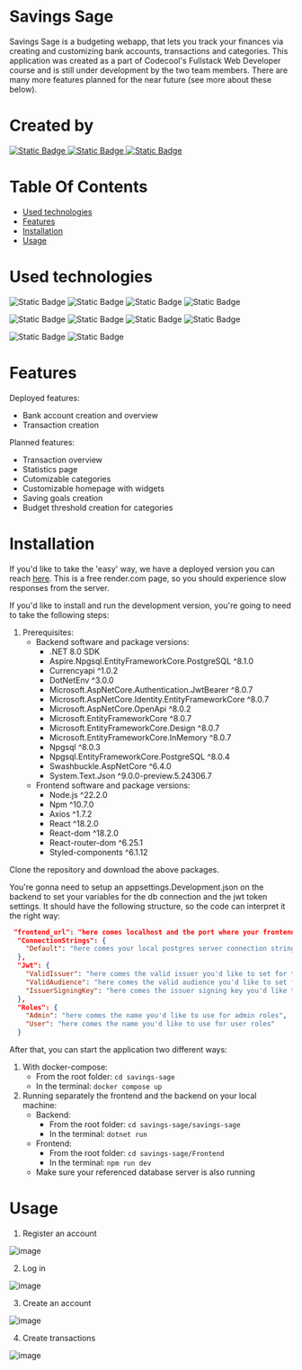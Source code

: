 # Savings Sage 
Savings Sage is a budgeting webapp, that lets you track your finances via creating and customizing bank accounts, transactions and categories. This application was created as a part of Codecool's Fullstack Web Developer course and is still under development by the two team members. There are many more features planned for the near future (see more about these below).
# Created by
<a href="https://github.com/AVG-E-Z">
  <img src="https://img.shields.io/badge/github_organization-AVG(E%2CZ)-blue?logo=github" alt="Static Badge">
</a>
<a href="https://github.com/JeanetteMoKa">
  <img src="https://img.shields.io/badge/github-JeanetteMoKa-purple?logo=github" alt="Static Badge">
</a>
<a href="https://github.com/kveszti">
  <img src="https://img.shields.io/badge/github-kveszti-lightblue?logo=github" alt="Static Badge">
</a>  

# Table Of Contents
- [Used technologies](#used-technologies)  
- [Features](#features)  
- [Installation](#installation)   
- [Usage](#usage) 
# Used technologies  
![Static Badge](https://img.shields.io/badge/ASP.NET-red?logo=.net) ![Static Badge](https://img.shields.io/badge/C%23-red?logo=c%23) ![Static Badge](https://img.shields.io/badge/Entity%20Framework-red?logo=dotnet%20entity) ![Static Badge](https://img.shields.io/badge/Identity-red?logo=identity)



![Static Badge](https://img.shields.io/badge/React-blue?logo=react) ![Static Badge](https://img.shields.io/badge/Javascript-blue?logo=javascript)
 ![Static Badge](https://img.shields.io/badge/Vite-blue?logo=vite) ![Static Badge](https://img.shields.io/badge/NPM-blue?logo=npm)


 ![Static Badge](https://img.shields.io/badge/PostgreSQL-black?logo=postgresql) ![Static Badge](https://img.shields.io/badge/Docker-black?logo=docker)

 


# Features  
Deployed features: 
- Bank account creation and overview
- Transaction creation

Planned features: 
- Transaction overview
- Statistics page
- Cutomizable categories
- Customizable homepage with widgets
- Saving goals creation
- Budget threshold creation for categories
# Installation   
If you'd like to take the 'easy' way, we have a deployed version you can reach [here]( https://savings-sage-latest.onrender.com/). This is a free render.com page, so you should experience slow responses from the server.

If you'd like to install and run the development version, you're going to need to take the following steps:
1. Prerequisites:
   - Backend software and package versions:
      - .NET 8.0 SDK
      - Aspire.Npgsql.EntityFrameworkCore.PostgreSQL	^8.1.0
      - Currencyapi	^1.0.2
      - DotNetEnv	^3.0.0	
      - Microsoft.AspNetCore.Authentication.JwtBearer	^8.0.7	
      - Microsoft.AspNetCore.Identity.EntityFrameworkCore	^8.0.7	
      - Microsoft.AspNetCore.OpenApi ^8.0.2	
      - Microsoft.EntityFrameworkCore	^8.0.7
      - Microsoft.EntityFrameworkCore.Design	^8.0.7 
      - Microsoft.EntityFrameworkCore.InMemory	^8.0.7	
      - Npgsql	^8.0.3	
      - Npgsql.EntityFrameworkCore.PostgreSQL	^8.0.4	
      - Swashbuckle.AspNetCore	^6.4.0	
      - System.Text.Json	^9.0.0-preview.5.24306.7	
   - Frontend software and package versions:
      - Node.js ^22.2.0
      - Npm ^10.7.0
      - Axios	^1.7.2
      - React	^18.2.0
      - React-dom	^18.2.0
      - React-router-dom	^6.25.1
      - Styled-components	^6.1.12

Clone the repository and download the above packages. 

You're gonna need to setup an appsettings.Development.json on the backend to set your variables for the db connection and the jwt token settings. It should have the following structure, so the code can interpret it the right way:
```json
 "frontend_url": "here comes localhost and the port where your frontend is running",
  "ConnectionStrings": {
    "Default": "here comes your local postgres server connection string"
  },
  "Jwt": {
    "ValidIssuer": "here comes the valid issuer you'd like to set for the jwt token generation",
    "ValidAudience": "here comes the valid audience you'd like to set for the jwt token generation",
    "IssuerSigningKey": "here comes the issuer signing key you'd like to set for the jwt token generation"
  },
  "Roles": {
    "Admin": "here comes the name you'd like to use for admin roles",
    "User": "here comes the name you'd like to use for user roles"
  }
```

After that, you can start the application two different ways:
1. With docker-compose:
   - From the root folder: ```cd savings-sage```
   - In the terminal: ```docker compose up```
2. Running separately the frontend and the backend on your local machine:
   - Backend:
       - From the root folder: ```cd savings-sage/savings-sage```
       - In the terminal: ```dotnet run```
    - Frontend:
       - From the root folder: ```cd savings-sage/Frontend```
       - In the terminal: ```npm run dev```
    - Make sure your referenced database server is also running
     

# Usage 

1. Register an account
 
 
 ![image](https://github.com/user-attachments/assets/3bb0c749-fd78-4fad-948d-5d59611eefe2)

  

2. Log in
  
 ![image](https://github.com/user-attachments/assets/ae004ddd-7616-41ed-937c-761d7b05acdd)


  
3. Create an account
  
 ![image](https://github.com/user-attachments/assets/aa0c7bd8-64f9-4df6-939f-29bccb45c8c5)

  
  
4. Create transactions
  
 ![image](https://github.com/user-attachments/assets/52e53b23-c5ef-4b76-8cdb-37d20747e4a5)






